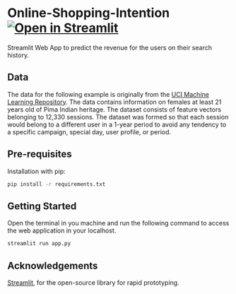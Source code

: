 # Online-Shopping-Intention [![Open in Streamlit](https://static.streamlit.io/badges/streamlit_badge_black_white.svg)](https://online-shopping-intention.herokuapp.com/)
Streamlit Web App to predict the revenue for the users on their search history.

## Data
The data for the following example is originally from the [UCI Machine Learning Repository](https://www.niddk.nih.gov/). The data contains information on females at least 21 years old of Pima Indian heritage. The dataset consists of feature vectors belonging to 12,330 sessions. The dataset was formed so that each session would belong to a different user in a 1-year period to avoid any tendency to a specific campaign, special day, user profile, or period.

## Pre-requisites
Installation with pip:

```bash
pip install -r requirements.txt
```

## Getting Started
Open the terminal in you machine and run the following command to access the web application in your localhost.
```bash
streamlit run app.py
```

## Acknowledgements
[Streamlit](https://www.streamlit.io/), for the open-source library for rapid prototyping.
